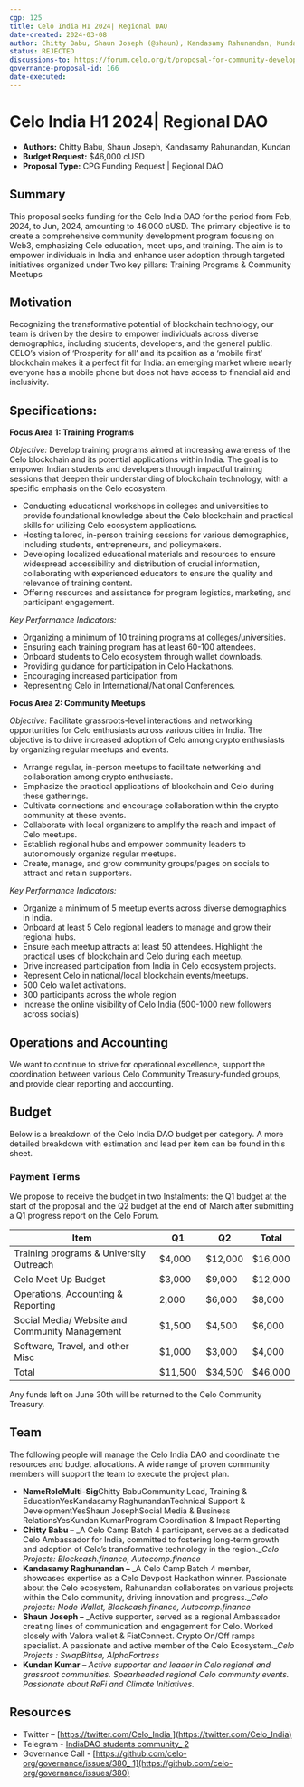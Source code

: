 ```yaml
---
cgp: 125
title: Celo India H1 2024| Regional DAO
date-created: 2024-03-08
author: Chitty Babu, Shaun Joseph (@shaun), Kandasamy Rahunandan, Kundan (@Qaphqa)
status: REJECTED 
discussions-to: https://forum.celo.org/t/proposal-for-community-development-in-india-indiadao-community-management
governance-proposal-id: 166
date-executed:
---
```



# Celo India H1 2024| Regional DAO

- **Authors:** Chitty Babu, Shaun Joseph, Kandasamy Rahunandan, Kundan
- **Budget Request:** $46,000 cUSD
- **Proposal Type:** CPG Funding Request | Regional DAO

## Summary
This proposal seeks funding for the Celo India DAO for the period from Feb, 2024, to Jun, 2024, amounting to 46,000 cUSD. The primary objective is to create a comprehensive community development program focusing on Web3, emphasizing Celo education, meet-ups, and training. The aim is to empower individuals in India and enhance user adoption through targeted initiatives organized under Two key pillars: Training Programs & Community Meetups

## Motivation
Recognizing the transformative potential of blockchain technology, our team is driven by the desire to empower individuals across diverse demographics, including students, developers, and the general public. CELO’s vision of ‘Prosperity for all’ and its position as a ‘mobile first’ blockchain makes it a perfect fit for India: an emerging market where nearly everyone has a mobile phone but does not have access to financial aid and inclusivity.

## Specifications:
**Focus Area 1: Training Programs**

_Objective:_ Develop training programs aimed at increasing awareness of the Celo blockchain and its potential applications within India. The goal is to empower Indian students and developers through impactful training sessions that deepen their understanding of blockchain technology, with a specific emphasis on the Celo ecosystem.

*   Conducting educational workshops in colleges and universities to provide foundational knowledge about the Celo blockchain and practical skills for utilizing Celo ecosystem applications.
*   Hosting tailored, in-person training sessions for various demographics, including students, entrepreneurs, and policymakers.
*   Developing localized educational materials and resources to ensure widespread accessibility and distribution of crucial information, collaborating with experienced educators to ensure the quality and relevance of training content.
*   Offering resources and assistance for program logistics, marketing, and participant engagement.
    

_Key Performance Indicators:_

*   Organizing a minimum of 10 training programs at colleges/universities.
*   Ensuring each training program has at least 60-100 attendees.
*   Onboard students to Celo ecosystem through wallet downloads.
*   Providing guidance for participation in Celo Hackathons.
*   Encouraging increased participation from
*   Representing Celo in International/National Conferences.
    

**Focus Area 2: Community Meetups**

_Objective:_ Facilitate grassroots-level interactions and networking opportunities for Celo enthusiasts across various cities in India. The objective is to drive increased adoption of Celo among crypto enthusiasts by organizing regular meetups and events.

*   Arrange regular, in-person meetups to facilitate networking and collaboration among crypto enthusiasts.
*   Emphasize the practical applications of blockchain and Celo during these gatherings.
*   Cultivate connections and encourage collaboration within the crypto community at these events.
*   Collaborate with local organizers to amplify the reach and impact of Celo meetups.
*   Establish regional hubs and empower community leaders to autonomously organize regular meetups.
*   Create, manage, and grow community groups/pages on socials to attract and retain supporters.
    

_Key Performance Indicators:_
*   Organize a minimum of 5 meetup events across diverse demographics in India.
*   Onboard at least 5 Celo regional leaders to manage and grow their regional hubs.
*   Ensure each meetup attracts at least 50 attendees. Highlight the practical uses of blockchain and Celo during each meetup.
*   Drive increased participation from India in Celo ecosystem projects.
*   Represent Celo in national/local blockchain events/meetups.
*   500 Celo wallet activations.
*   300 participants across the whole region
*   Increase the online visibility of Celo India (500-1000 new followers across socials)
    

## Operations and Accounting
We want to continue to strive for operational excellence, support the coordination between various Celo Community Treasury-funded groups, and provide clear reporting and accounting.

## Budget
Below is a breakdown of the Celo India DAO budget per category. A more detailed breakdown with estimation and lead per item can be found in this sheet.

### Payment Terms
We propose to receive the budget in two Instalments: the Q1 budget at the start of the proposal and the Q2 budget at the end of March after submitting a Q1 progress report on the Celo Forum.

|Item| Q1 | Q2 |Total|
|----|----|----|-----|
|Training programs & University Outreach|$4,000|$12,000|$16,000|
|  Celo Meet Up Budget  |      $3,000       | $9,000 | $12,000 |
|  Operations, Accounting & Reporting |      2,000       | $6,000 | $8,000 |
|  Social Media/ Website and Community Management  |      $1,500       | $4,500 | $6,000 |
|  Software, Travel, and other Misc  |      $1,000       | $3,000 | $4,000 |
|  Total  |      $11,500       | $34,500 | $46,000 |

Any funds left on June 30th will be returned to the Celo Community Treasury.

## Team
The following people will manage the Celo India DAO and coordinate the resources and budget allocations. A wide range of proven community members will support the team to execute the project plan.
- **NameRoleMulti-Sig**Chitty BabuCommunity Lead, Training & EducationYesKandasamy RaghunandanTechnical Support & DevelopmentYesShaun JosephSocial Media & Business RelationsYesKundan KumarProgram Coordination & Impact Reporting
- **Chitty Babu –** _A Celo Camp Batch 4 participant, serves as a dedicated Celo Ambassador for India, committed to fostering long-term growth and adoption of Celo’s transformative technology in the region.__Celo Projects:_ _Blockcash.finance, Autocomp.finance_
- **Kandasamy Raghunandan –** _A Celo Camp Batch 4 member, showcases expertise as a Celo Devpost Hackathon winner. Passionate about the Celo ecosystem, Rahunandan collaborates on various projects within the Celo community, driving innovation and progress.__Celo projects:_ _Node Wallet, Blockcash.finance, Autocomp.finance_
- **Shaun Joseph –** _Active supporter, served as a regional Ambassador creating lines of communication and engagement for Celo. Worked closely with Valora wallet & FiatConnect. Crypto On/Off ramps specialist. A passionate and active member of the Celo Ecosystem.__Celo Projects_ _: SwapBittsa, AlphaFortress_
- **Kundan Kumar** – _Active supporter and leader in Celo regional and grassroot communities. Spearheaded regional Celo community events. Passionate about ReFi and Climate Initiatives._

## Resources
- Twitter – [https://twitter.com/Celo_India ](https://twitter.com/Celo_India)
- Telegram - [IndiaDAO students community_ 2](https://t.me/+oa8Vf3A7D-BiNjQ1)
- Governance Call - [https://github.com/celo-org/governance/issues/380_ 1](https://github.com/celo-org/governance/issues/380)
